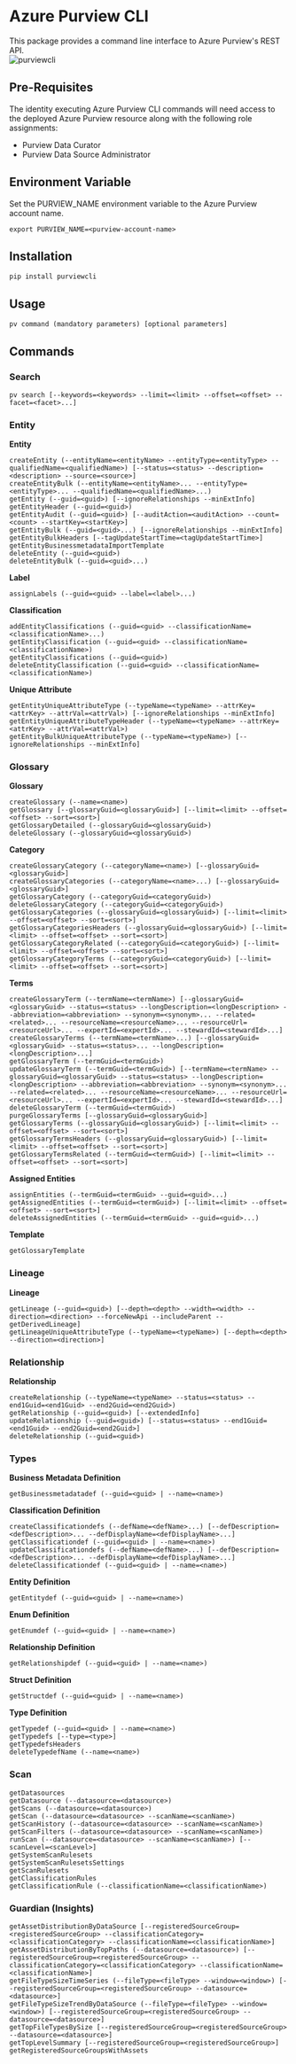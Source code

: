 # Azure Purview CLI
This package provides a command line interface to Azure Purview's REST API.  
![purviewcli](https://raw.githubusercontent.com/tayganr/purviewcli/master/doc/image/purviewcli_example.png)

## Pre-Requisites
The identity executing Azure Purview CLI commands will need access to the deployed Azure Purview resource along with the following role assignments:  
 * Purview Data Curator
 * Purview Data Source Administrator

## Environment Variable
Set the PURVIEW_NAME environment variable to the Azure Purview account name.
```
export PURVIEW_NAME=<purview-account-name>
```

## Installation
```
pip install purviewcli
```

## Usage
```
pv command (mandatory parameters) [optional parameters]
```

## Commands
### Search
```
pv search [--keywords=<keywords> --limit=<limit> --offset=<offset> --facet=<facet>...]
```
### Entity
**Entity**
```
createEntity (--entityName=<entityName> --entityType=<entityType> --qualifiedName=<qualifiedName>) [--status=<status> --description=<description> --source=<source>]
createEntityBulk (--entityName=<entityName>... --entityType=<entityType>... --qualifiedName=<qualifiedName>...)
getEntity (--guid=<guid>) [--ignoreRelationships --minExtInfo]
getEntityHeader (--guid=<guid>)
getEntityAudit (--guid=<guid>) [--auditAction=<auditAction> --count=<count> --startKey=<startKey>]
getEntityBulk (--guid=<guid>...) [--ignoreRelationships --minExtInfo]
getEntityBulkHeaders [--tagUpdateStartTime=<tagUpdateStartTime>]
getEntityBusinessmetadataImportTemplate
deleteEntity (--guid=<guid>)
deleteEntityBulk (--guid=<guid>...)
```
**Label**
```
assignLabels (--guid=<guid> --label=<label>...)
```
**Classification**
```
addEntityClassifications (--guid=<guid> --classificationName=<classificationName>...)
getEntityClassification (--guid=<guid> --classificationName=<classificationName>)
getEntityClassifications (--guid=<guid>)
deleteEntityClassification (--guid=<guid> --classificationName=<classificationName>)
```
**Unique Attribute**
```
getEntityUniqueAttributeType (--typeName=<typeName> --attrKey=<attrKey> --attrVal=<attrVal>) [--ignoreRelationships --minExtInfo]
getEntityUniqueAttributeTypeHeader (--typeName=<typeName> --attrKey=<attrKey> --attrVal=<attrVal>)
getEntityBulkUniqueAttributeType (--typeName=<typeName>) [--ignoreRelationships --minExtInfo]
```

### Glossary
**Glossary**
```
createGlossary (--name=<name>)
getGlossary [--glossaryGuid=<glossaryGuid>] [--limit=<limit> --offset=<offset> --sort=<sort>]
getGlossaryDetailed (--glossaryGuid=<glossaryGuid>)
deleteGlossary (--glossaryGuid=<glossaryGuid>)
```

**Category**
```
createGlossaryCategory (--categoryName=<name>) [--glossaryGuid=<glossaryGuid>]
createGlossaryCategories (--categoryName=<name>...) [--glossaryGuid=<glossaryGuid>]
getGlossaryCategory (--categoryGuid=<categoryGuid>)
deleteGlossaryCategory (--categoryGuid=<categoryGuid>)
getGlossaryCategories (--glossaryGuid=<glossaryGuid>) [--limit=<limit> --offset=<offset> --sort=<sort>]
getGlossaryCategoriesHeaders (--glossaryGuid=<glossaryGuid>) [--limit=<limit> --offset=<offset> --sort=<sort>]
getGlossaryCategoryRelated (--categoryGuid=<categoryGuid>) [--limit=<limit> --offset=<offset> --sort=<sort>]
getGlossaryCategoryTerms (--categoryGuid=<categoryGuid>) [--limit=<limit> --offset=<offset> --sort=<sort>]
```

**Terms**
```
createGlossaryTerm (--termName=<termName>) [--glossaryGuid=<glossaryGuid> --status=<status> --longDescription=<longDescription> --abbreviation=<abbreviation> --synonym=<synonym>... --related=<related>... --resourceName=<resourceName>... --resourceUrl=<resourceUrl>... --expertId=<expertId>... --stewardId=<stewardId>...]
createGlossaryTerms (--termName=<termName>...) [--glossaryGuid=<glossaryGuid> --status=<status>... --longDescription=<longDescription>...]
getGlossaryTerm (--termGuid=<termGuid>)
updateGlossaryTerm (--termGuid=<termGuid>) [--termName=<termName> --glossaryGuid=<glossaryGuid> --status=<status> --longDescription=<longDescription> --abbreviation=<abbreviation> --synonym=<synonym>... --related=<related>... --resourceName=<resourceName>... --resourceUrl=<resourceUrl>... --expertId=<expertId>... --stewardId=<stewardId>...]
deleteGlossaryTerm (--termGuid=<termGuid>)
purgeGlossaryTerms [--glossaryGuid=<glossaryGuid>]
getGlossaryTerms (--glossaryGuid=<glossaryGuid>) [--limit=<limit> --offset=<offset> --sort=<sort>]
getGlossaryTermsHeaders (--glossaryGuid=<glossaryGuid>) [--limit=<limit> --offset=<offset> --sort=<sort>]
getGlossaryTermsRelated (--termGuid=<termGuid>) [--limit=<limit> --offset=<offset> --sort=<sort>]
```

**Assigned Entities**
```
assignEntities (--termGuid=<termGuid> --guid=<guid>...)
getAssignedEntities (--termGuid=<termGuid>) [--limit=<limit> --offset=<offset> --sort=<sort>]
deleteAssignedEntities (--termGuid=<termGuid> --guid=<guid>...)
```

**Template**
```
getGlossaryTemplate
```

### Lineage
**Lineage**
```
getLineage (--guid=<guid>) [--depth=<depth> --width=<width> --direction=<direction> --forceNewApi --includeParent --getDerivedLineage]
getLineageUniqueAttributeType (--typeName=<typeName>) [--depth=<depth> --direction=<direction>]
```
### Relationship
**Relationship**
```
createRelationship (--typeName=<typeName> --status=<status> --end1Guid=<end1Guid> --end2Guid=<end2Guid>)
getRelationship (--guid=<guid>) [--extendedInfo]
updateRelationship (--guid=<guid>) [--status=<status> --end1Guid=<end1Guid> --end2Guid=<end2Guid>]
deleteRelationship (--guid=<guid>)
```
### Types
**Business Metadata Definition**
```
getBusinessmetadatadef (--guid=<guid> | --name=<name>)
```
**Classification Definition**
```
createClassificationdefs (--defName=<defName>...) [--defDescription=<defDescription>... --defDisplayName=<defDisplayName>...]
getClassificationdef (--guid=<guid> | --name=<name>)
updateClassificationdefs (--defName=<defName>...) [--defDescription=<defDescription>... --defDisplayName=<defDisplayName>...]
deleteClassificationdef (--guid=<guid> | --name=<name>)
```
**Entity Definition**
```
getEntitydef (--guid=<guid> | --name=<name>)
```
**Enum Definition**
```
getEnumdef (--guid=<guid> | --name=<name>)
```
**Relationship Definition**
```
getRelationshipdef (--guid=<guid> | --name=<name>)
```
**Struct Definition**
```
getStructdef (--guid=<guid> | --name=<name>)
```
**Type Definition**
```
getTypedef (--guid=<guid> | --name=<name>)
getTypedefs [--type=<type>]
getTypedefsHeaders
deleteTypedefName (--name=<name>)
```

### Scan
```
getDatasources
getDatasource (--datasource=<datasource>)
getScans (--datasource=<datasource>)
getScan (--datasource=<datasource> --scanName=<scanName>)
getScanHistory (--datasource=<datasource> --scanName=<scanName>)
getScanFilters (--datasource=<datasource> --scanName=<scanName>)
runScan (--datasource=<datasource> --scanName=<scanName>) [--scanLevel=<scanLevel>]
getSystemScanRulesets
getSystemScanRulesetsSettings
getScanRulesets
getClassificationRules
getClassificationRule (--classificationName=<classificationName>)
```
### Guardian (Insights)
```
getAssetDistributionByDataSource [--registeredSourceGroup=<registeredSourceGroup> --classificationCategory=<classificationCategory> --classificationName=<classificationName>]
getAssetDistributionByTopPaths (--datasource=<datasource>) [--registeredSourceGroup=<registeredSourceGroup> --classificationCategory=<classificationCategory> --classificationName=<classificationName>]
getFileTypeSizeTimeSeries (--fileType=<fileType> --window=<window>) [--registeredSourceGroup=<registeredSourceGroup> --datasource=<datasource>]
getFileTypeSizeTrendByDataSource (--fileType=<fileType> --window=<window>) [--registeredSourceGroup=<registeredSourceGroup> --datasource=<datasource>]
getTopFileTypesBySize [--registeredSourceGroup=<registeredSourceGroup> --datasource=<datasource>]
getTopLevelSummary [--registeredSourceGroup=<registeredSourceGroup>]
getRegisteredSourceGroupsWithAssets
```
